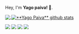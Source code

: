 <p align="left"> 
  Hey, I'm   <strong>Yago paiva! 👋</strong>.<br>
</p>


<a href="https://github.com/YagoPaiiva">
  <img align="center" src="https://github-readme-stats.vercel.app/api/top-langs/?username=yagopaiiva&theme=dark&hide_langs_below=1" />
</a>
<a href="https://github.com/YagoPaiiva">
 <img align="center" src="https://github-readme-stats.vercel.app/api?username=yagopaiiva&show_icons=true&theme=dark&line_height=27" alt="**Yago Paiva** github stats"/>
</a>

<p align="left">

  <a href="https://www.linkedin.com/in/yago-paiva-2ab689187/" alt="Linkedin">
  <img src="https://img.shields.io/badge/-Linkedin-0e76a8?style=flat-square&logo=Linkedin&logoColor=white&link=https://www.linkedin.com/in/yago-paiva-2ab689187/" /></a>

  <a href="https://api.whatsapp.com/send?phone=5521979469524" alt="WhatsApp">
  <img src="https://img.shields.io/badge/-WhatsApp-25d366?style=flat-square&labelColor=25d366&logo=whatsapp&logoColor=white&link=https://api.whatsapp.com/send?phone=5521979469524"/></a>

  <a href="https://www.facebook.com/yagopaiiva" alt="Facebook">
  <img src="https://img.shields.io/badge/-Facebook-3b5998?style=flat-square&labelColor=3b5998&logo=facebook&logoColor=white&link=https://www.facebook.com/yagopaiiva"/></a>

  <a href="https://www.instagram.com/paivayago_/" alt="Instagram">
  <img src="https://img.shields.io/badge/-Instagram-DF0174?style=flat-square&labelColor=DF0174&logo=instagram&logoColor=white&link=https://www.instagram.com/paivayago_/"/></a>
</p>  
